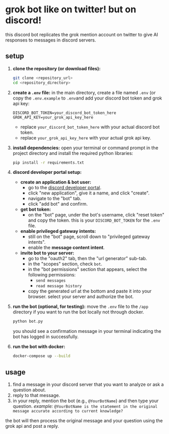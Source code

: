 # grok bot like on twitter! but on discord!

this discord bot replicates the grok mention account on twitter to give AI responses to messages in discord servers.

## setup

1.  **clone the repository (or download files):**
    ```bash
    git clone <repository_url>
    cd <repository_directory>
    ```

2.  **create a `.env` file:**
    in the main directory, create a file named `.env` (or copy the `.env.example` to `.env`and add your discord bot token and grok api key:
    ```env
    DISCORD_BOT_TOKEN=your_discord_bot_token_here
    GROK_API_KEY=your_grok_api_key_here
    ```
    *   replace `your_discord_bot_token_here` with your actual discord bot token.
    *   replace `your_grok_api_key_here` with your actual grok api key.

3.  **install dependencies:**
    open your terminal or command prompt in the project directory and install the required python libraries:
    ```bash
    pip install -r requirements.txt
    ```

4.  **discord developer portal setup:**
    *   **create an application & bot user:**
        *   go to the [discord developer portal](https://discord.com/developers/applications).
        *   click "new application", give it a name, and click "create".
        *   navigate to the "bot" tab.
        *   click "add bot" and confirm.
    *   **get bot token:**
        *   on the "bot" page, under the bot's username, click "reset token" and copy the token. this is your `DISCORD_BOT_TOKEN` for the `.env` file.
    *   **enable privileged gateway intents:**
        *   still on the "bot" page, scroll down to "privileged gateway intents".
        *   enable the **message content intent**.
    *   **invite bot to your server:**
        *   go to the "oauth2" tab, then the "url generator" sub-tab.
        *   in the "scopes" section, check `bot`.
        *   in the "bot permissions" section that appears, select the following permissions:
            *   `send messages`
            *   `read message history`
        *   copy the generated url at the bottom and paste it into your browser. select your server and authorize the bot.

5.  **run the bot (optional, for testing):**
    move the `.env` file to the `/app` directory if you want to run the bot locally not through docker.
    ```bash
    python bot.py
    ```
    you should see a confirmation message in your terminal indicating the bot has logged in successfully.

6.  **run the bot with docker:**
    ```bash
    docker-compose up --build
    ```

## usage

1.  find a message in your discord server that you want to analyze or ask a question about.
2.  reply to that message.
3.  in your reply, mention the bot (e.g., `@YourBotName`) and then type your question.
    *example:* `@YourBotName is the statement in the original message accurate according to current knowledge?`

the bot will then process the original message and your question using the grok api and post a reply.
